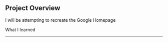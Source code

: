 Project Overview
--------------------

I will be attempting to recreate the Google Homepage


What I learned

--------------------
